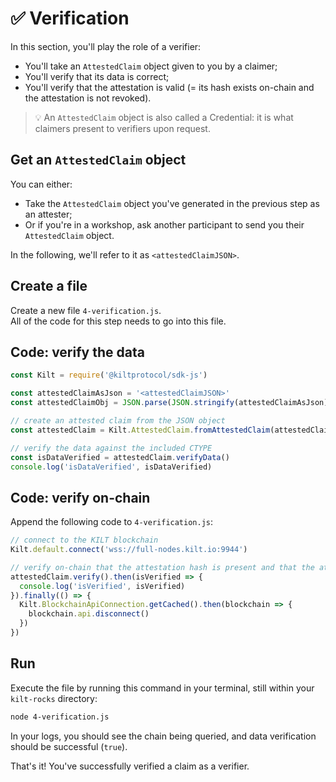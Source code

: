 # ✅ Verification

In this section, you'll play the role of a <span class="label-role verifier">verifier</span>:

* You'll take an `AttestedClaim` object given to you by a <span class="label-role claimer">claimer</span>;
* You'll verify that its data is correct;
* You'll verify that the attestation is valid (= its hash exists on-chain and the attestation is not revoked).

> 💡 An `AttestedClaim` object is also called a Credential: it is what <span class="label-role claimer">claimers</span> present to <span class="label-role verifier">verifiers</span> upon request.

## Get an `AttestedClaim` object

You can either:

* Take the `AttestedClaim` object you've generated in the previous step as an <span class="label-role attester">attester</span>;
* Or if you're in a workshop, ask another participant to send you their `AttestedClaim` object.  

In the following, we'll refer to it as `<attestedClaimJSON>`.

## Create a file

Create a new file `4-verification.js`.  
All of the code for this step needs to go into this file.

## Code: verify the data

```javascript
const Kilt = require('@kiltprotocol/sdk-js')

const attestedClaimAsJson = '<attestedClaimJSON>'
const attestedClaimObj = JSON.parse(JSON.stringify(attestedClaimAsJson));

// create an attested claim from the JSON object
const attestedClaim = Kilt.AttestedClaim.fromAttestedClaim(attestedClaimObj);

// verify the data against the included CTYPE
const isDataVerified = attestedClaim.verifyData()
console.log('isDataVerified', isDataVerified)
```

## Code: verify on-chain

Append the following code to `4-verification.js`:  

```javascript
// connect to the KILT blockchain
Kilt.default.connect('wss://full-nodes.kilt.io:9944')

// verify on-chain that the attestation hash is present and that the attestation is not revoked
attestedClaim.verify().then(isVerified => {
  console.log('isVerified', isVerified)
}).finally(() => {
  Kilt.BlockchainApiConnection.getCached().then(blockchain => {
    blockchain.api.disconnect()
  })
})
```

## Run

Execute the file by running this command in your terminal, still within your `kilt-rocks` directory:

```bash
node 4-verification.js
```  

In your logs, you should see the chain being queried, and data verification should be successful (`true`).

That's it!
You've successfully verified a claim as a <span class="label-role verifier">verifier</span>.

